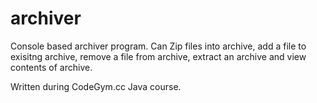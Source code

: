 # archiver

Console based archiver program. Can Zip files into archive, add a file to exisitng archive, remove a file from archive, extract an archive and view contents of archive.

Written during CodeGym.cc Java course.
